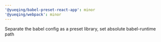 ```yaml
---
'@yueqing/babel-preset-react-app': minor
'@yueqing/webpack': minor
---
```


Separate the babel config as a preset library, set absolute babel-runtime path
